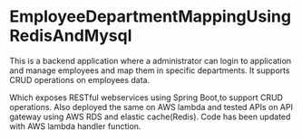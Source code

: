 # EmployeeDepartmentMappingUsingRedisAndMysql

This is a backend application where a administrator can login to application and manage
employees and map them in specific departments. It supports CRUD operations on employees data.

Which exposes RESTful webservices using Spring Boot,to support CRUD operations. Also deployed the same on AWS lambda and
tested APIs on API gateway using AWS RDS and elastic cache(Redis). Code has been updated with AWS lambda handler function.
